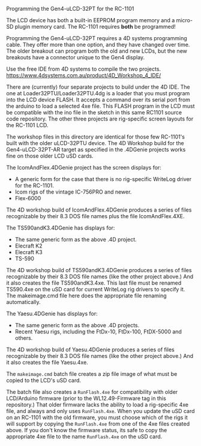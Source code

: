 Programming the Gen4-uLCD-32PT for the RC-1101

The LCD device has both a built-in EEPROM program memory and
a micro-SD plugin memory card. The RC-1101 requires <strong>both</strong> be programmed!

Programming the Gen4-uLCD-32PT requires a 4D systems programming cable.
They offer more than one option, and they have changed over time. The
older breakout can program both the old and new LCDs, but the new breakouts have
a connector unique to the Gen4 display.

Use the free IDE from 4D systems to compile the two projects.
https://www.4dsystems.com.au/product/4D_Workshop_4_IDE/

<p>There are (currently) four separate projects to build under the 4D IDE.
The one at Loader32PTU/Loader32PTU.4dg is a loader that you must program into the LCD device
FLASH. It accepts a command over its serial port from the arduino to load a selected
4xe file. This FLASH program in the LCD must be compatible with the ino file in 
the sketch in this same RC1101 source code repository. The other three projects
are rig-specific screen layouts for the RC-1101 LCD.</p>

<p>The workshop files in this directory are identical for those few
RC-1101's built with the older uLCD-32PTU
 device. The 4D Workshop build for the Gen4-uLCD-32PT-AR target as specified in
the .4DGenie projects works fine on those older LCD uSD cards.</p>

The IcomAndFlex.4DGenie project has the screen displays for:
<ul>
<li>A generic form for the case that there is no rig-specific WriteLog driver for the RC-1101.
<li>Icom rigs of the vintage IC-756PRO and newer.
 <li>Flex-6000
</ul>
<p>The 4D workshop build of IcomAndFlex.4DGenie produces a series of files recognizable by their
8.3 DOS file names plus the file IcomAndFlex.4XE.</p>

The TS590andK3.4DGenie has displays for:
<ul>
<li>The same generic form as the above .4D project.
<li>Elecraft K2
<li>Elecraft K3
<li>TS-590
</ul>
<p>The 4D workshop build of TS590andK3.4DGenie produces a series of files recognizable by their
8.3 DOS file names (like the other project above.) And it also creates the file TS590andK3.4xe.
This last file must be renamed TS590.4xe on the uSD card for current WriteLog rig drivers to
specify it. The makeimage.cmd file here does the appropriate file renaming automatically.</p>

The Yaesu.4DGenie has displays for:
<ul>
<li>The same generic form as the above .4D projects.
<li>Recent Yaesu rigs, including the FtDx-10, FtDx-100, FtDX-5000 and others.
</ul>
<p>The 4D workshop build of Yaesu.4DGenie produces a series of files recognizable by their
8.3 DOS file names (like the other project above.) And it also creates the file Yaesu.4xe.</p>

<p>The <code>makeimage.cmd</code> batch file creates a zip file image of what must be copied
to the LCD's uSD card.</p>
<p> The batch file also creates a <code>RunFlash.4xe</code> for 
compatibility with older LCD/Arduino firmware (prior to the WL12.49-Firmware tag in this repository.) 
That older firmware lacks the ability to load a rig-specific 4xe file, and always and only
uses <code>RunFlash.4xe</code>. When you update 
the uSD card on an RC-1101 with the old firmware,  
you must choose which of the rigs it will support by copying the <code>RunFlash.4xe</code>
from one of the 4xe files created above. If you don't know the firmware status,
its safe to copy the appropriate 4xe file to the name <code>RunFlash.4xe</code> on the uSD
card.</p>

